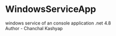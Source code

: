 # WindowsServiceApp
windows service of an console application .net 4.8
<br>
Author - Chanchal Kashyap
